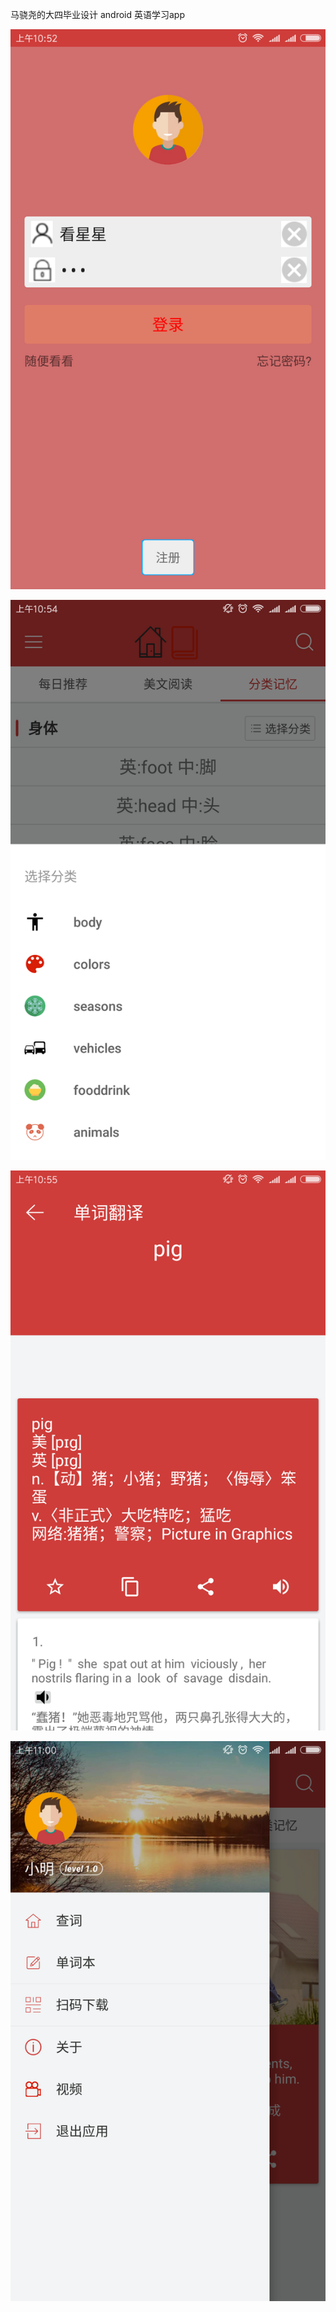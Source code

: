 马骁尧的大四毕业设计 android 英语学习app

![](https://github.com/xinghuoliaoyuan45/SimpleEnglishStudyApp/blob/master/picture/1.png)


![](https://github.com/xinghuoliaoyuan45/SimpleEnglishStudyApp/blob/master/picture/2.png)


![](https://github.com/xinghuoliaoyuan45/SimpleEnglishStudyApp/blob/master/picture/3.png)


![](https://github.com/xinghuoliaoyuan45/SimpleEnglishStudyApp/blob/master/picture/4.png)
